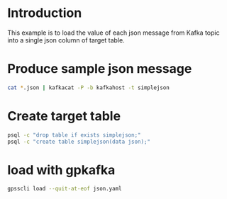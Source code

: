 # Introduction
This example is to load the value of each json message from Kafka topic into a single json column of target table.

# Produce sample json message

```bash
cat *.json | kafkacat -P -b kafkahost -t simplejson
```

# Create target table
```bash
psql -c "drop table if exists simplejson;"
psql -c "create table simplejson(data json);"
```

# load with gpkafka
```bash
gpsscli load --quit-at-eof json.yaml
```
